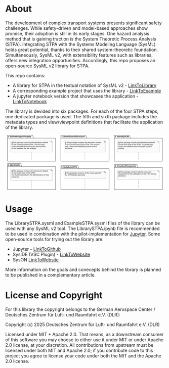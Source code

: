 # About

The development of complex transport systems presents significant safety challenges. While safety-driven and model-based approaches show promise, their adoption is still in its early stages. One hazard analysis method that is gaining traction is the System Theoretic Process Analysis (STPA). Integrating STPA with the Systems Modeling Language (SysML) holds great potential, thanks to their shared system-theoretic foundation. Simultaneously, SysML v2, with extensibility features such as libraries, offers new integration opportunities. Accordingly, this repo proposes an open-source SysML v2 library for STPA.

This repo contains:
- A library for STPA in the textual notation of SysML v2 - [LinkToLibrary](Library/LibrarySTPA.sysml)
- A corresponding example project that uses the library - [LinkToExample](Library/ExampleSTPA.sysml)
- A jupyter notebook version that showcases the application - [LinkToNotebook](Jupyter/LibrarySTPA.ipynb)

The library is devided into six packages. For each of the four STPA steps, one dedicated package is used. The fifth and sixth package includes the metadata types and view/viewpoint definitions that facilitate the application of the library.

![Library Packages 1 to 3](Images/LibraryPackages1to3.svg)
![Library Packages 4 to 6](Images/LibraryPackages4to6.svg)

# Usage

The LibrarySTPA.sysml and ExampleSTPA.sysml files of the library can be used with any SysML v2 tool. The LibrarySTPA.ipynb file is recommended to be used in combination with the pilot-implementation for [Jupyter](https://github.com/Systems-Modeling/SysML-v2-Release/tree/master/install/jupyter). Some open-source tools for trying out the library are:

- Jupyter - [LinkToGithub](https://github.com/Systems-Modeling/SysML-v2-Release/tree/master/install/jupyter)
- SysIDE (VSC Plugin) - [LinkToWebsite](https://sensmetry.com/syside/)
- SysON [LinkToWebsite](https://mbse-syson.org/)

More information on the goals and conecepts behind the library is planned to be published in a complementary article.

# License and Copyright

For this library the copyright belongs to the German Aerospace Center / Deutsches Zentrum für Luft- und Raumfahrt e.V. (DLR):

Copyright (c) 2025 Deutsches Zentrum für Luft- und Raumfahrt e.V. (DLR)

Licensed under MIT + Apache 2.0. That means, as a downstream consumer of this software you may
choose to either use it under MIT or under Apache 2.0 license, at your discretion. All contributions
from upstream must be licensed under both MIT and Apache 2.0; if you contribute code to this project
you agree to license your code under both the MIT and the Apache 2.0 license.
